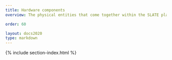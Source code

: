 ```yaml
---
title: Hardware components
overview: The physical entities that come together within the SLATE platform

order: 60

layout: docs2020
type: markdown
---
```


{% include section-index.html %}

